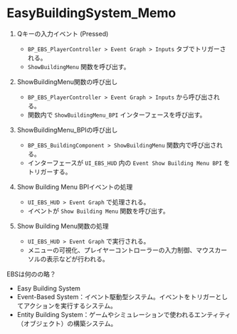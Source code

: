 # EasyBuildingSystem_Memo

1. Qキーの入力イベント (Pressed)
   - `BP_EBS_PlayerController > Event Graph > Inputs` タブでトリガーされる。
   - `ShowBuildingMenu` 関数を呼び出す。

2. ShowBuildingMenu関数の呼び出し
   - `BP_EBS_PlayerController > Event Graph > Inputs` から呼び出される。
   - 関数内で `ShowBuildingMenu_BPI` インターフェースを呼び出す。

3. ShowBuildingMenu_BPIの呼び出し
   - `BP_EBS_BuildingComponent > ShowBuildingMenu` 関数内で呼び出される。
   - インターフェースが `UI_EBS_HUD` 内の `Event Show Building Menu BPI` をトリガーする。

4. Show Building Menu BPIイベントの処理
   - `UI_EBS_HUD > Event Graph` で処理される。
   - イベントが `Show Building Menu` 関数を呼び出す。

5. Show Building Menu関数の処理
   - `UI_EBS_HUD > Event Graph` で実行される。
   - メニューの可視化、プレイヤーコントローラーの入力制御、マウスカーソルの表示などが行われる。

EBSは何のの略？
 - Easy Building System
 - Event-Based System：イベント駆動型システム。イベントをトリガーとしてアクションを実行するシステム。
 - Entity Building System：ゲームやシミュレーションで使われるエンティティ（オブジェクト）の構築システム。

